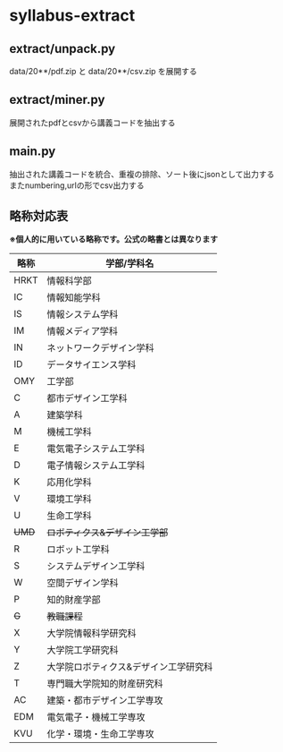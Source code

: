 # syllabus-extract

## extract/unpack.py

data/20**/pdf.zip と data/20**/csv.zip を展開する

## extract/miner.py

展開されたpdfとcsvから講義コードを抽出する

## main.py

抽出された講義コードを統合、重複の排除、ソート後にjsonとして出力する  
またnumbering,urlの形でcsv出力する  

## 略称対応表

**※個人的に用いている略称です。公式の略書とは異なります**  

|略称|学部/学科名|
|-----|----|
|HRKT|情報科学部|
|IC|情報知能学科|
|IS|情報システム学科|
|IM|情報メディア学科|
|IN|ネットワークデザイン学科|
|ID|データサイエンス学科|
|OMY|工学部|
|C|都市デザイン工学科|
|A|建築学科|
|M|機械工学科|
|E|電気電子システム工学科|
|D|電子情報システム工学科|
|K|応用化学科|
|V|環境工学科|
|U|生命工学科|
|~~UMD~~|~~ロボティクス&デザイン工学部~~|
|R|ロボット工学科|
|S|システムデザイン工学科|
|W|空間デザイン学科|
|P|知的財産学部|
|~~G~~|~~教職課程~~|
|X|大学院情報科学研究科|
|Y|大学院工学研究科|
|Z|大学院ロボティクス&デザイン工学研究科|
|T|専門職大学院知的財産研究科|
|AC|建築・都市デザイン工学専攻|
|EDM|電気電子・機械工学専攻|
|KVU|化学・環境・生命工学専攻|

